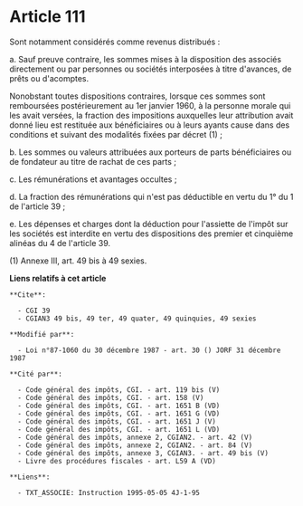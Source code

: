 # Article 111

Sont notamment considérés comme revenus distribués :

a. Sauf preuve contraire, les sommes mises à la disposition des associés directement ou par personnes ou sociétés interposées
à titre d'avances, de prêts ou d'acomptes.

Nonobstant toutes dispositions contraires, lorsque ces sommes sont remboursées postérieurement au 1er janvier 1960, à la
personne morale qui les avait versées, la fraction des impositions auxquelles leur attribution avait donné lieu est restituée
aux bénéficiaires ou à leurs ayants cause dans des conditions et suivant des modalités fixées par décret (1) ;

b. Les sommes ou valeurs attribuées aux porteurs de parts bénéficiaires ou de fondateur au titre de rachat de ces parts ;

c. Les rémunérations et avantages occultes ;

d. La fraction des rémunérations qui n'est pas déductible en vertu du 1° du 1 de l'article 39 ;

e. Les dépenses et charges dont la déduction pour l'assiette de l'impôt sur les sociétés est interdite en vertu des
dispositions des premier et cinquième alinéas du 4 de l'article 39.

(1) Annexe III, art. 49 bis à 49 sexies.

**Liens relatifs à cet article**

	**Cite**:

	  - CGI 39
	  - CGIAN3 49 bis, 49 ter, 49 quater, 49 quinquies, 49 sexies

	**Modifié par**:

	  - Loi n°87-1060 du 30 décembre 1987 - art. 30 () JORF 31 décembre 1987

	**Cité par**:

	  - Code général des impôts, CGI. - art. 119 bis (V)
	  - Code général des impôts, CGI. - art. 158 (V)
	  - Code général des impôts, CGI. - art. 1651 B (VD)
	  - Code général des impôts, CGI. - art. 1651 G (VD)
	  - Code général des impôts, CGI. - art. 1651 J (V)
	  - Code général des impôts, CGI. - art. 1651 L (VD)
	  - Code général des impôts, annexe 2, CGIAN2. - art. 42 (V)
	  - Code général des impôts, annexe 2, CGIAN2. - art. 84 (V)
	  - Code général des impôts, annexe 3, CGIAN3. - art. 49 bis (V)
	  - Livre des procédures fiscales - art. L59 A (VD)

	**Liens**:

	  - TXT_ASSOCIE: Instruction 1995-05-05 4J-1-95

